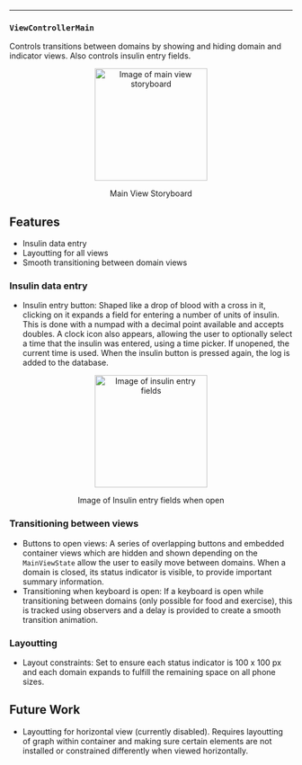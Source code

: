 ---

### `ViewControllerMain`
Controls transitions between domains by showing and hiding domain and indicator views. Also controls insulin entry fields.

<p align="center">
<img src="https://raw.githubusercontent.com/danwells96/ARISES/master/DocFiles/img/mainview.png" alt="Image of main view storyboard" width="200" />
</p>
<p align="center">
Main View Storyboard 
</p>

## Features
* Insulin data entry
* Layoutting for all views
* Smooth transitioning between domain views

### Insulin data entry
* Insulin entry button: Shaped like a drop of blood with a cross in it, clicking on it expands a field for entering a number of units of insulin. This is done with a numpad with a decimal point available and accepts doubles. A clock icon also appears, allowing the user to optionally select a time that the insulin was entered, using a time picker. If unopened, the current time is used. When the insulin button is pressed again, the log is added to the database.

<p align="center">
<img src="https://raw.githubusercontent.com/danwells96/ARISES/master/DocFiles/img/InsulinEntry.png" alt="Image of insulin entry fields" width="200" />
</p>
<p align="center">
Image of Insulin entry fields when open 
</p>

### Transitioning between views
* Buttons to open views: A series of overlapping buttons and embedded container views which are hidden and shown depending on the `MainViewState` allow the user to easily move between domains. When a domain is closed, its status indicator is visible, to provide important summary information. 
* Transitioning when keyboard is open: If a keyboard is open while transitioning between domains (only possible for food and exercise), this is tracked using observers and a delay is provided to create a smooth transition animation. 

### Layoutting
* Layout constraints: Set to ensure each status indicator is 100 x 100 px and each domain expands to fulfill the remaining space on all phone sizes. 

## Future Work
* Layoutting for horizontal view (currently disabled). Requires layoutting of graph within container and making sure certain elements are not installed or constrained differently when viewed horizontally.
